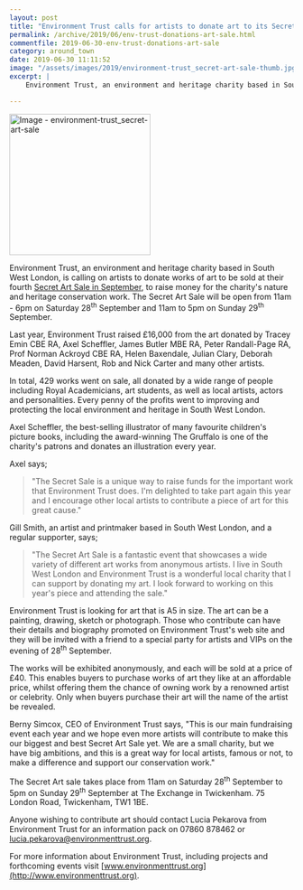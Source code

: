 ```yaml
---
layout: post
title: "Environment Trust calls for artists to donate art to its Secret Art Sale"
permalink: /archive/2019/06/env-trust-donations-art-sale.html
commentfile: 2019-06-30-env-trust-donations-art-sale
category: around_town
date: 2019-06-30 11:11:52
image: "/assets/images/2019/environment-trust_secret-art-sale-thumb.jpg"
excerpt: |
    Environment Trust, an environment and heritage charity based in South West London, is calling on artists to donate works of art to be sold at their fourth <em>Secret Art Sale</em> in September, to raise money for the charity's nature and heritage conservation work.

---
```

<a href="/assets/images/2019/environment-trust_secret-art-sale.jpg" title="Click for a larger image"><img src="/assets/images/2019/environment-trust_secret-art-sale-thumb.jpg" width="250" alt="Image - environment-trust_secret-art-sale"  class="photo right"/></a>

Environment Trust, an environment and heritage charity based in South West London, is calling on artists to donate works of art to be sold at their fourth [Secret Art Sale in September](https://www.environmenttrust.org/Event/secret-art-sale-2019), to raise money for the charity's nature and heritage conservation work. The Secret Art Sale will be open from 11am - 6pm on Saturday 28<sup>th</sup> September and 11am to 5pm on Sunday 29<sup>th</sup> September.

Last year, Environment Trust raised &pound;16,000 from the art donated by Tracey Emin CBE RA, Axel Scheffler, James Butler MBE RA, Peter Randall-Page RA, Prof Norman Ackroyd CBE RA, Helen Baxendale, Julian Clary, Deborah Meaden, David Harsent, Rob and Nick Carter and many other artists.

In total, 429 works went on sale, all donated by a wide range of people including Royal Academicians, art students, as well as local artists, actors and personalities. Every penny of the profits went to improving and protecting the local environment and heritage in South West London.

Axel Scheffler, the best-selling illustrator of many favourite children's picture books, including the award-winning The Gruffalo is one of the charity's patrons and donates an illustration every year.

Axel says;

> "The Secret Sale is a unique way to raise funds for the important work that Environment Trust does. I'm delighted to take part again this year and I encourage other local artists to contribute a piece of art for this great cause."

Gill Smith, an artist and printmaker based in South West London, and a regular supporter, says;

> "The Secret Art Sale is a fantastic event that showcases a wide variety of different art works from anonymous artists. I live in South West London and Environment Trust is a wonderful local charity that I can support by donating my art. I look forward to working on this year's piece and attending the sale."

Environment Trust is looking for art that is A5 in size. The art can be a painting, drawing, sketch or photograph. Those who contribute can have their details and biography promoted on Environment Trust's web site and they will be invited with a friend to a special party for artists and VIPs on the evening of 28<sup>th</sup> September.

The works will be exhibited anonymously, and each will be sold at a price of &pound;40. This enables buyers to purchase works of art they like at an affordable price, whilst offering them the chance of owning work by a renowned artist or celebrity. Only when buyers purchase their art will the name of the artist be revealed.

Berny Simcox, CEO of Environment Trust says, "This is our main fundraising event each year and we hope even more artists will contribute to make this our biggest and best Secret Art Sale yet. We are a small charity, but we have big ambitions, and this is a great way for local artists, famous or not, to make a difference and support our conservation work."

The Secret Art sale takes place from 11am on Saturday 28<sup>th</sup> September to 5pm on Sunday 29<sup>th</sup> September at The Exchange in Twickenham. 75 London Road, Twickenham, TW1 1BE.

Anyone wishing to contribute art should contact Lucia Pekarova from Environment Trust for an information pack on 07860 878462 or  [lucia.pekarova@environmenttrust.org](mailto:lucia.pekarova@environmenttrust.org).

For more information about Environment Trust, including projects and forthcoming events visit [www.environmenttrust.org](http://www.environmenttrust.org).

